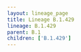```yaml
---
layout: lineage_page
title: Lineage B.1.429
lineage: B.1.429
parent: B.1
children: ['B.1.429']
---
```


